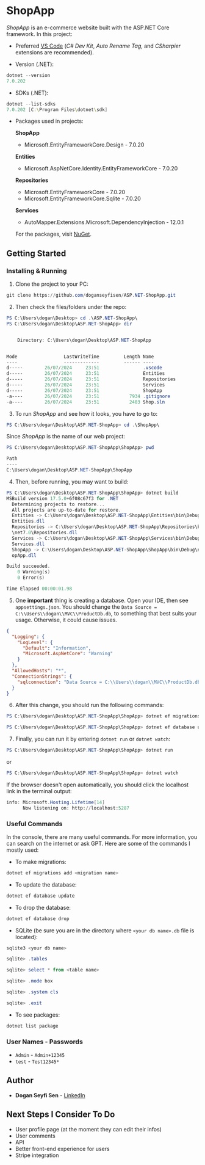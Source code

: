 # ShopApp

*ShopApp* is an e-commerce website built with the ASP.NET Core framework. In this project:

* Preferred [VS Code](https://code.visualstudio.com/download) (*C# Dev Kit*, *Auto Rename Tag*, and *CSharpier* extensions are recommended).

* Version (.NET):
```powershell
dotnet --version
7.0.202
``` 
* SDKs (.NET):
```powershell
dotnet --list-sdks
7.0.202 [C:\Program Files\dotnet\sdk]
```
* Packages used in projects:

  **ShopApp**
  - Microsoft.EntityFrameworkCore.Design - 7.0.20

  **Entities**
  - Microsoft.AspNetCore.Identity.EntityFrameworkCore - 7.0.20

  **Repositories**
  - Microsoft.EntityFrameworkCore - 7.0.20
  - Microsoft.EntityFrameworkCore.Sqlite - 7.0.20

  **Services**
  - AutoMapper.Extensions.Microsoft.DependencyInjection - 12.0.1

  For the packages, visit [NuGet](https://www.nuget.org/).

## Getting Started

### Installing & Running

1) Clone the project to your PC:

```powershell
git clone https://github.com/doganseyfisen/ASP.NET-ShopApp.git
```

2) Then check the files/folders under the repo:
```powershell
PS C:\Users\dogan\Desktop> cd .\ASP.NET-ShopApp\
PS C:\Users\dogan\Desktop\ASP.NET-ShopApp> dir


    Directory: C:\Users\dogan\Desktop\ASP.NET-ShopApp


Mode                 LastWriteTime         Length Name
----                 -------------         ------ ----
d-----        26/07/2024     23:51                .vscode
d-----        26/07/2024     23:51                Entities
d-----        26/07/2024     23:51                Repositories
d-----        26/07/2024     23:51                Services
d-----        26/07/2024     23:51                ShopApp
-a----        26/07/2024     23:51           7934 .gitignore
-a----        26/07/2024     23:51           2403 Shop.sln
```

3) To run *ShopApp* and see how it looks, you have to go to:
```powershell
PS C:\Users\dogan\Desktop\ASP.NET-ShopApp> cd .\ShopApp\
```
Since *ShopApp* is the name of our web project:
```powershell
PS C:\Users\dogan\Desktop\ASP.NET-ShopApp\ShopApp> pwd

Path
----
C:\Users\dogan\Desktop\ASP.NET-ShopApp\ShopApp
```

4) Then, before running, you may want to build:
```powershell
PS C:\Users\dogan\Desktop\ASP.NET-ShopApp\ShopApp> dotnet build
MSBuild version 17.5.0+6f08c67f3 for .NET
  Determining projects to restore...
  All projects are up-to-date for restore.
  Entities -> C:\Users\dogan\Desktop\ASP.NET-ShopApp\Entities\bin\Debug\net7.0\
  Entities.dll
  Repositories -> C:\Users\dogan\Desktop\ASP.NET-ShopApp\Repositories\bin\Debug
  \net7.0\Repositories.dll
  Services -> C:\Users\dogan\Desktop\ASP.NET-ShopApp\Services\bin\Debug\net7.0\
  Services.dll
  ShopApp -> C:\Users\dogan\Desktop\ASP.NET-ShopApp\ShopApp\bin\Debug\net7.0\Sh
  opApp.dll

Build succeeded.
    0 Warning(s)
    0 Error(s)

Time Elapsed 00:00:01.98
```

5) One **important** thing is creating a database. Open your IDE, then see `appsettings.json`. You should change the `Data Source = C:\\Users\\dogan\\MVC\\ProductDb.db`, to something that best suits your usage. Otherwise, it could cause issues.
```json
{
  "Logging": {
    "LogLevel": {
      "Default": "Information",
      "Microsoft.AspNetCore": "Warning"
    }
  },
  "AllowedHosts": "*",
  "ConnectionStrings": {
    "sqlconnection": "Data Source = C:\\Users\\dogan\\MVC\\ProductDb.db"
  }
}
``` 

6) After this change, you should run the following commands:
```powershell
PS C:\Users\dogan\Desktop\ASP.NET-ShopApp\ShopApp> dotnet ef migrations add <migration name> 
``` 
```powershell
PS C:\Users\dogan\Desktop\ASP.NET-ShopApp\ShopApp> dotnet ef database update 
``` 

7) Finally, you can run it by entering `dotnet run` or `dotnet watch`:
```powershell
PS C:\Users\dogan\Desktop\ASP.NET-ShopApp\ShopApp> dotnet run
```
or
```powershell
PS C:\Users\dogan\Desktop\ASP.NET-ShopApp\ShopApp> dotnet watch
```
If the browser doesn't open automatically, you should click the localhost link in the terminal output:
```powershell
info: Microsoft.Hosting.Lifetime[14]
      Now listening on: http://localhost:5287
```

### Useful Commands

In the console, there are many useful commands. For more information, you can search on the internet or ask GPT. Here are some of the commands I mostly used:

* To make migrations:
```powershell
dotnet ef migrations add <migration name>
```
* To update the database:
```powershell
dotnet ef database update
```
* To drop the database:
```powershell
dotnet ef database drop
```
* SQLite (be sure you are in the directory where `<your db name>.db` file is located):
```powershell
sqlite3 <your db name>
```
```powershell
sqlite> .tables
```
```powershell
sqlite> select * from <table name>
```
```powershell
sqlite> .mode box
```
```powershell
sqlite> .system cls
```
```powershell
sqlite> .exit
```

* To see packages:
```powershell
dotnet list package
```

### User Names - Passwords
* `Admin` - `Admin+12345`
* `test` - `Test12345*`

## Author

* **Dogan Seyfi Sen** - [LinkedIn](https://linkedin.com/in/doganseyfisen)

## Next Steps I Consider To Do 

* User profile page (at the moment they can edit their infos)
* User comments
* API
* Better front-end experience for users
* Stripe integration
